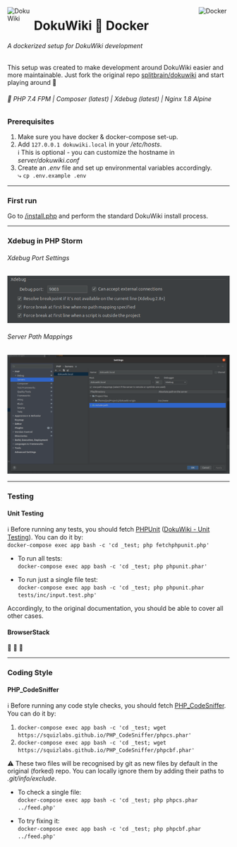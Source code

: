 <img src="https://www.dokuwiki.org/lib/tpl/dokuwiki/images/logo.png" width="60px" alt="DokuWiki" align="left" /> <img align="right" src="https://www.docker.com/sites/default/files/d8/2019-07/vertical-logo-monochromatic.png" alt="Docker" width="70px" />  

# DokuWiki 🤝 Docker  

###### A dockerized setup for DokuWiki development

This setup was created to make development around DokuWiki easier and more maintainable. Just fork the original repo 
[splitbrain/dokuwiki](https://github.com/splitbrain/dokuwiki) and start playing around 🚀

###### 🧱 PHP 7.4 FPM | Composer (latest) | Xdebug (latest) | Nginx 1.8 Alpine

### Prerequisites
1. Make sure you have docker & docker-compose set-up.
2. Add `127.0.0.1 dokuwiki.local` in your _/etc/hosts_.   
   ℹ This is optional - you can customize the hostname in _server/dokuwiki.conf_
3. Create an _.env_ file and set up environmental variables accordingly.  
   ⤷ `cp .env.example .env`

--- 

### First run

Go to [/install.php](http://dokuwiki.local/install.php) and perform the standard DokuWiki install process.

--- 

### Xdebug in PHP Storm

###### Xdebug Port Settings
![Xdebug Port Settings](_assets/xdebug.png "Xdebug")

###### Server Path Mappings
![Server Path Mappings](_assets/server.png "Path Mappings")

---  

### Testing

#### Unit Testing

ℹ Before running any tests, you should fetch [PHPUnit](https://phpunit.de/) 
([DokuWiki - Unit Testing](https://www.dokuwiki.org/devel:unittesting)). You can do it by:  
`docker-compose exec app bash -c 'cd _test; php fetchphpunit.php'`

* To run all tests:  
`docker-compose exec app bash -c 'cd _test; php phpunit.phar'`

* To run just a single file test:  
`docker-compose exec app bash -c 'cd _test; php phpunit.phar tests/inc/input.test.php'`

Accordingly, to the original documentation, you should be able to cover all other cases.

#### BrowserStack

🚧 🚧 🚧
  
---  

### Coding Style

#### PHP_CodeSniffer

ℹ Before running any code style checks, you should fetch 
[PHP_CodeSniffer](https://github.com/squizlabs/PHP_CodeSniffer). You can do it by:

1. `docker-compose exec app bash -c 'cd _test; wget https://squizlabs.github.io/PHP_CodeSniffer/phpcs.phar'`
2. `docker-compose exec app bash -c 'cd _test; wget https://squizlabs.github.io/PHP_CodeSniffer/phpcbf.phar'`

⚠ These two files will be recognised by git as new files by default in the original (forked) repo. You can locally 
ignore them by adding their paths to _.git/info/exclude_.

* To check a single file:  
`docker-compose exec app bash -c 'cd _test; php phpcs.phar ../feed.php'`

* To try fixing it:  
`docker-compose exec app bash -c 'cd _test; php phpcbf.phar ../feed.php'`